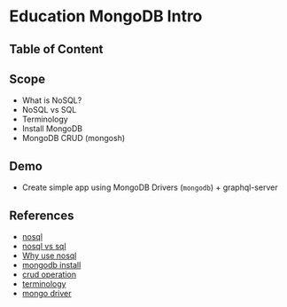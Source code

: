 # Education MongoDB Intro

## Table of Content

## Scope

- What is NoSQL?
- NoSQL vs SQL
- Terminology
- Install MongoDB
- MongoDB CRUD (mongosh)

## Demo

- Create simple app using MongoDB Drivers (`mongodb`) + graphql-server

## References

- [nosql](https://www.mongodb.com/nosql-explained)
- [nosql vs sql](https://www.mongodb.com/nosql-explained/nosql-vs-sql)
- [Why use nosql](https://www.mongodb.com/developer/products/mongodb/top-4-reasons-to-use-mongodb/)
- [mongodb install](https://docs.mongodb.com/manual/installation/)
- [crud operation](https://docs.mongodb.com/manual/crud/)
- [terminology](https://docs.mongodb.com/manual/reference/sql-comparison/)
- [mongo driver](https://www.mongodb.com/docs/drivers/)
